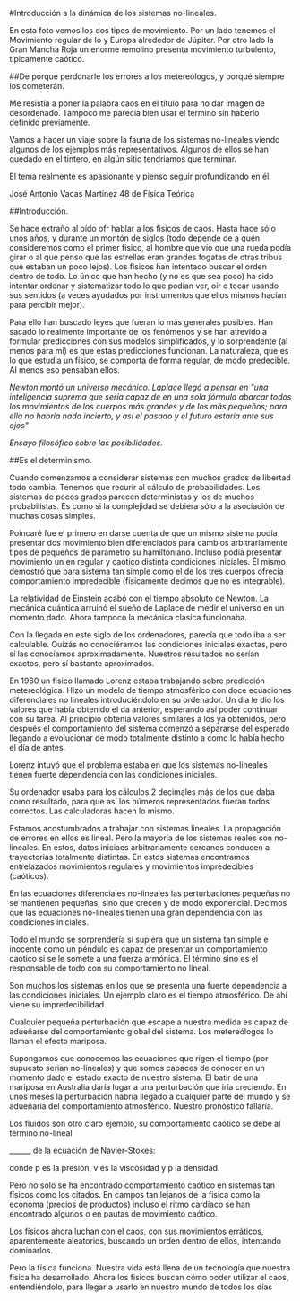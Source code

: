 #Introducción a la dinámica de los sistemas no-lineales.


En esta foto vemos los dos tipos de movimiento. Por un lado tenemos el Movimiento regular de Io y Europa alrededor de Júpiter. Por otro lado la Gran Mancha Roja un enorme remolino presenta movimiento turbulento, típicamente caótico.



##De porqué perdonarle los errores a los metereólogos, y porqué siempre los cometerán.

Me resistía a poner la palabra caos en el título para no dar imagen de desordenado. Tampoco me parecía bien usar el término sin haberlo definido previamente.

Vamos a hacer un viaje sobre la fauna de los sistemas no-lineales viendo algunos de los ejemplos más representativos. Algunos de ellos se han quedado en el tintero, en algún sitio tendriamos que terminar.

El tema realmente es apasionante y pienso seguir profundizando en él.

José Antonio Vacas Martínez
48 de Física Teórica


##Introducción.

Se hace extraño al oído ofr hablar a los fisicos de caos. Hasta hace sólo unos años, y durante un montón de siglos (todo depende de a quén consideremos como el primer fisico, al hombre que vio que una rueda podía girar o al que pensó que las estrellas eran grandes fogatas de otras tribus que estaban un poco lejos). Los fisicos han intentado buscar el orden dentro de todo. Lo único que han hecho (y no es que sea poco) ha sido intentar ordenar y sistematizar todo lo que podían ver, oír o tocar usando sus sentidos (a veces ayudados por instrumentos que ellos mismos hacían para percibir mejor).

Para ello han buscado leyes que fueran lo más generales posibles. Han sacado lo realmente importante de los fenómenos y se han atrevido a formular predicciones con sus modelos simplificados, y lo sorprendente (al menos para mi) es que estas predicciones funcionan. La naturaleza, que es lo que estudia un físico, se comporta de forma regular, de modo predecible. Al menos eso pensaban ellos.

_Newton montó un universo mecánico. Laplace llegó a pensar en "una inteligencia suprema que sería capaz de en una sola fórmula abarcar todos los movimientos de los cuerpos más grandes y de los más pequeños; para ella no habría nada incierto, y así el pasado y el futuro estaría ante sus ojos"_

_Ensayo filosófico sobre las posibilidades._

##Es el determinismo.

Cuando comenzamos a considerar sistemas con muchos grados de libertad todo cambia. Tenemos que recurir al cálculo de probabilidades. Los sistemas de pocos grados parecen deterministas y los de muchos probabilistas. Es como si la complejidad se debiera sólo a la asociación de muchas cosas simples.

Poincaré fue el primero en darse cuenta de que un mismo sistema podía presentar dos movimiento bien diferenciados para cambios arbitrariamente tipos de pequeños de parámetro su hamiltoniano. Incluso podía presentar movimiento un en regular y caótico distinta condiciones iniciales. Él mismo demostró que para sistema tan simple como el de los tres cuerpos ofrecía comportamiento impredecible (físicamente decimos que no es integrable).

La relatividad de Einstein acabó con el tiempo absoluto de Newton. La mecánica cuántica arruinó el sueño de Laplace de medir el universo en un momento dado. Ahora tampoco la mecánica clásica funcionaba.

Con la llegada en este siglo de los ordenadores, parecía que todo iba a ser calculable. Quizás no conociéramos las condiciones iniciales exactas, pero sí las conocíamos aproximadamente. Nuestros resultados no serían exactos, pero sí bastante aproximados.

En 1960 un fisico llamado Lorenz estaba trabajando sobre predicción metereológica. Hizo un modelo de tiempo atmosférico con doce ecuaciones diferenciales no lineales introduciéndolo en su ordenador. Un día le dio los valores que había obtenido el da anterior, esperando así poder continuar con su tarea. Al principio obtenía valores similares a los ya obtenidos, pero después el comportamiento del sistema comenzó a separarse del esperado llegando a evolucionar de modo totalmente distinto a como lo había hecho el día de antes. 

Lorenz intuyó que el problema estaba en que los sistemas no-lineales tienen fuerte dependencia con las condiciones iniciales. 	

Su ordenador usaba para los cálculos 2 decimales más de los que daba como resultado, para que así los números representados fueran todos correctos. Las calculadoras hacen lo mismo.

Estamos acostumbrados a trabajar con sistemas lineales. La propagación de errores en ellos es lineal. Pero la mayoría de los sistemas reales son no-lineales. En éstos, datos iniciaes arbitrariamente cercanos conducen a trayectorias totalmente distintas. En estos sistemas encontramos entrelazados movimientos regulares y movimientos impredecibles (caóticos).

En las ecuaciones diferenciales no-lineales las perturbaciones pequeñas no se mantienen pequeñas, sino que crecen y de modo exponencial. Decimos que las ecuaciones no-lineales tienen una gran dependencia con las condiciones iniciales.

Todo el mundo se sorprendería si supiera que un sistema tan simple e inocente como un péndulo es capaz de presentar un comportamiento caótico si se le somete a una fuerza armónica. El término sino es el responsable de todo con su comportamiento no lineal.

Son muchos los sistemas en los que se presenta una fuerte dependencia a las condiciones iniciales. Un ejemplo claro es el tiempo atmosférico. De ahí viene su impredecibilidad. 

Cualquier pequeña perturbación que escape a nuestra medida es capaz de adueñarse del comportamiento global del sistema. Los metereólogos lo llaman el efecto mariposa. 

Supongamos que conocemos las ecuaciones que rigen el tiempo (por supuesto serian no-lineales) y que somos capaces de conocer en un momento dado el estado exacto de nuestro sistema. El batir de una mariposa en Australia daría lugar a una perturbación que iría creciendo. En unos meses la perturbación habría llegado a cualquier parte del mundo y se adueñaría del comportamiento atmosférico. Nuestro pronóstico fallaría.


Los fluidos son otro claro ejemplo, su comportamiento caótico se debe al término no-lineal 

______ de la ecuación de Navier-Stokes:


donde p es la presión, v es la viscosidad y p la densidad.


Pero no sólo se ha encontrado comportamiento caótico en sistemas tan físicos como los citados. En campos tan lejanos de la fisica como la economa (precios de productos) incluso el ritmo cardíaco se han encontrado algunos o en pautas de movimiento caótico.

Los físicos ahora luchan con el caos, con sus movimientos erráticos, aparentemente aleatorios, buscando un orden dentro de ellos, intentando dominarlos.

Pero la física funciona. Nuestra vida está llena de un tecnología que nuestra fisica ha desarrollado. Ahora los fisicos buscan cómo poder utilizar el caos, entendiéndolo, para llegar a usarlo en nuestro mundo de todos los días  